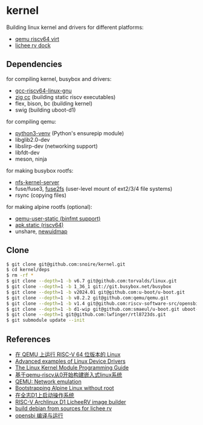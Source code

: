 # kernel

Building linux kernel and drivers for different platforms:
- [qemu riscv64 virt](https://www.qemu.org/docs/master/system/riscv/virt.html)
- [lichee rv dock](https://linux-sunxi.org/Sipeed_Lichee_RV)

## Dependencies

for compiling kernel, busybox and drivers:
- [gcc-riscv64-linux-gnu](https://packages.debian.org/sid/gcc-riscv64-linux-gnu)
- [zig cc](https://ziglang.org/download) (building static riscv executables)
- flex, bison, bc (building kernel)
- swig (building uboot-d1)

for compiling qemu:
- [python3-venv](https://packages.debian.org/sid/python3-venv) (Python's ensurepip module)
- libglib2.0-dev
- libslirp-dev (networking support)
- libfdt-dev
- meson, ninja

for making busybox rootfs:
- [nfs-kernel-server](https://packages.debian.org/sid/nfs-kernel-server)
- fuse/fuse3, [fuse2fs](https://packages.debian.org/sid/fuse2fs) (user-level mount of ext2/3/4 file systems)
- rsync (copying files)

for making alpine rootfs (optional):
- [qemu-user-static (binfmt support)](https://packages.debian.org/sid/qemu-user-static)
- [apk.static (riscv64)](https://pkgs.alpinelinux.org/package/edge/main/riscv64/apk-tools-static)
- unshare, [newuidmap](https://packages.debian.org/sid/uidmap)

## Clone

```sh
$ git clone git@github.com:snoire/kernel.git
$ cd kernel/deps
$ rm -rf *
$ git clone --depth=1 -b v6.7 git@github.com:torvalds/linux.git
$ git clone --depth=1 -b 1_36_1 git://git.busybox.net/busybox
$ git clone --depth=1 -b v2024.01 git@github.com:u-boot/u-boot.git
$ git clone --depth=1 -b v8.2.2 git@github.com:qemu/qemu.git
$ git clone --depth=1 -b v1.4 git@github.com:riscv-software-src/opensbi.git
$ git clone --depth=1 -b d1-wip git@github.com:smaeul/u-boot.git uboot-d1
$ git clone --depth=1 git@github.com:lwfinger/rtl8723ds.git
$ git submodule update --init
```

## References

- [在 QEMU 上运行 RISC-V 64 位版本的 Linux](https://zhuanlan.zhihu.com/p/258394849)
- [Advanced examples of Linux Device Drivers](https://github.com/d0u9/Linux-Device-Driver)
- [The Linux Kernel Module Programming Guide](https://github.com/sysprog21/lkmpg)
- [基于qemu-riscv从0开始构建嵌入式linux系统](https://quard-star-tutorial.readthedocs.io)
- [QEMU: Network emulation](https://www.qemu.org/docs/master/system/devices/net.html#using-the-user-mode-network-stack)
- [Bootstrapping Alpine Linux without root](https://blog.brixit.nl/bootstrapping-alpine-linux-without-root)
- [在全志D1上启动操作系统](https://blog.hutao.tech/posts/boot-os-from-d1)
- [RISC-V Archlinux D1 LicheeRV image builder](https://github.com/sehraf/d1-riscv-arch-image-builder)
- [build debian from sources for lichee rv](https://andreas.welcomes-you.com/boot-sw-debian-risc-v-lichee-rv)
- [opensbi 编译与运行](https://zhuanlan.zhihu.com/p/659025580)
